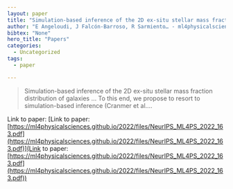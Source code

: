 ```yaml
---
layout: paper
title: "Simulation-based inference of the 2D ex-situ stellar mass fraction distribution of galaxies using variational autoencoders"
author: "E Angeloudi, J Falcón-Barroso, R Sarmiento… - ml4physicalsciences.github.io"
bibtex: "None"
hero_title: "Papers"
categories:
  - Uncategorized
tags:
  - paper

---
```

>Simulation-based inference of the 2D ex-situ stellar mass fraction distribution of galaxies … To this end, we propose to resort to simulation-based inference (Cranmer et al.…

Link to paper: [Link to paper: [https://ml4physicalsciences.github.io/2022/files/NeurIPS_ML4PS_2022_163.pdf](https://ml4physicalsciences.github.io/2022/files/NeurIPS_ML4PS_2022_163.pdf)](Link to paper: [https://ml4physicalsciences.github.io/2022/files/NeurIPS_ML4PS_2022_163.pdf](https://ml4physicalsciences.github.io/2022/files/NeurIPS_ML4PS_2022_163.pdf))


